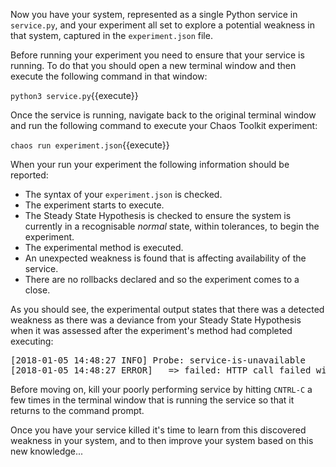 Now you have your system, represented as a single Python service in `service.py`, and your experiment all set to explore a potential weakness in that system, captured in the `experiment.json` file.

Before running your experiment you need to ensure that your service is running. To do that you should open a new terminal window and then execute the following command in that window:

`python3 service.py`{{execute}}

Once the service is running, navigate back to the original terminal window and run the following command to execute your Chaos Toolkit experiment:

`chaos run experiment.json`{{execute}}

When your run your experiment the following information should be reported:

* The syntax of your `experiment.json` is checked.
* The experiment starts to execute.
* The Steady State Hypothesis is checked to ensure the system is currently in a recognisable _normal_ state, within tolerances, to begin the experiment.
* The experimental method is executed.
* An unexpected weakness is found that is affecting availability of the service.
* There are no rollbacks declared and so the experiment comes to a close.

As you should see, the experimental output states that there was a detected weakness as there was a deviance from your Steady State Hypothesis when it was assessed after the experiment's method had completed executing:

<pre>
[2018-01-05 14:48:27 INFO] Probe: service-is-unavailable
[2018-01-05 14:48:27 ERROR]   => failed: HTTP call failed with code 500 (expected 503): A server error occurred.  Please contact the administrator.
</pre>

Before moving on, kill your poorly performing service by hitting `CNTRL-C` a few times in the terminal window that is running the service so that it returns to the command prompt.

Once you have your service killed it's time to learn from this discovered weakness in your system, and to then improve your system based on this new knowledge...
